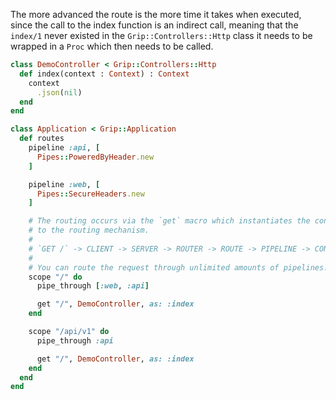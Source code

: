 The more advanced the route is the more time it takes when executed, since the call to the index function is an indirect call, meaning that the `index/1` never existed in the `Grip::Controllers::Http` class it needs to be wrapped in a `Proc` which then needs to be called.

```ruby
class DemoController < Grip::Controllers::Http
  def index(context : Context) : Context
    context
      .json(nil)
  end
end

class Application < Grip::Application
  def routes
    pipeline :api, [
      Pipes::PoweredByHeader.new
    ]

    pipeline :web, [
      Pipes::SecureHeaders.new
    ]

    # The routing occurs via the `get` macro which instantiates the controller class and assigns a route
    # to the routing mechanism.
    #
    # `GET /` -> CLIENT -> SERVER -> ROUTER -> ROUTE -> PIPELINE -> CONTROLLER -> index/1
    #
    # You can route the request through unlimited amounts of pipelines.
    scope "/" do
      pipe_through [:web, :api]

      get "/", DemoController, as: :index
    end

    scope "/api/v1" do
      pipe_through :api

      get "/", DemoController, as: :index
    end
  end
end
```
